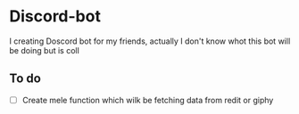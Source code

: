 # Discord-bot
I creating Doscord bot for my friends, actually I don't know whot this bot will be doing but is coll

## To do
- [ ] Create mele function which wilk be fetching data from redit or giphy
